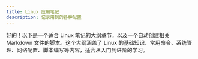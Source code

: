 ```yaml
---
title: Linux 应用笔记
description: 记录用到的各种配置 
---
```


好的！以下是一个适合 Linux 笔记的大纲章节，以及一个自动创建相关 Markdown 文件的脚本。这个大纲涵盖了 Linux 的基础知识、常用命令、系统管理、网络配置、脚本编写等内容，适合从入门到进阶的学习。